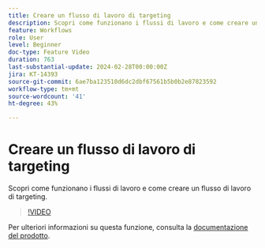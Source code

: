 ```yaml
---
title: Creare un flusso di lavoro di targeting
description: Scopri come funzionano i flussi di lavoro e come creare un flusso di lavoro di targeting.
feature: Workflows
role: User
level: Beginner
doc-type: Feature Video
duration: 763
last-substantial-update: 2024-02-28T00:00:00Z
jira: KT-14393
source-git-commit: 6ae7ba123510d6dc2dbf67561b5b0b2e87823592
workflow-type: tm+mt
source-wordcount: '41'
ht-degree: 43%

---
```



# Creare un flusso di lavoro di targeting

Scopri come funzionano i flussi di lavoro e come creare un flusso di lavoro di targeting.

>[!VIDEO](https://video.tv.adobe.com/v/3425873/?learn=on)


Per ulteriori informazioni su questa funzione, consulta la [documentazione del prodotto](https://experienceleague.adobe.com/docs/campaign-web/v8/wf/gs-workflows.html).
